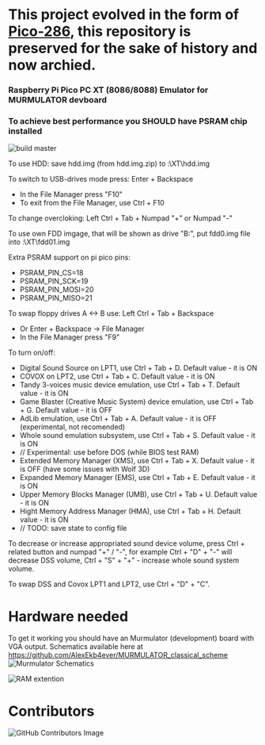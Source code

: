 # This project evolved in the form of [Pico-286](https://github.com/xrip/pico-286), this repository is preserved for the sake of history and now archied.






### Raspberry Pi Pico PC XT (8086/8088) Emulator for MURMULATOR devboard

### To achieve best performance you SHOULD have PSRAM chip installed

![build master](https://github.com/xrip/pico-xt/actions/workflows/release-on-tag.yml/badge.svg?branch=master)

To use HDD: save hdd.img (from hdd.img.zip) to <SD-card-drive>:\XT\hdd.img

To switch to USB-drives mode press: Enter + Backspace
* In the File Manager press "F10"
* To exit from the File Manager, use Ctrl + F10

To change overcloking: Left Ctrl + Tab + Numpad "+" or Numpad "-"

To use own FDD imgage, that will be shown as drive "B:", put fdd0.img file into <SD-card>:\XT\fdd01.img

Extra PSRAM support on pi pico pins:
* PSRAM_PIN_CS=18
* PSRAM_PIN_SCK=19
* PSRAM_PIN_MOSI=20
* PSRAM_PIN_MISO=21

To swap floppy drives A <-> B use: Left Ctrl + Tab + Backspace
* Or Enter + Backspace -> File Manager
* In the File Manager press "F9"

To turn on/off:
* Digital Sound Source on LPT1, use Ctrl + Tab + D. Default value - it is ON
* COVOX on LPT2, use Ctrl + Tab + C. Default value - it is ON
* Tandy 3-voices music device emulation, use Ctrl + Tab + T. Default value - it is ON
* Game Blaster (Creative Music System) device emulation, use Ctrl + Tab + G. Default value - it is OFF
* AdLib emulation, use Ctrl + Tab + A. Default value - it is OFF (experimental, not recomended)
* Whole sound emulation subsystem, use Ctrl + Tab + S. Default value - it is ON
* // Experimental: use before DOS (while BIOS test RAM)
* Extended Memory Manager (XMS), use Ctrl + Tab + X. Default value - it is OFF (have some issues with Wolf 3D)
* Expanded Memory Manager (EMS), use Ctrl + Tab + E. Default value - it is ON
* Upper Memory Blocks Manager (UMB), use Ctrl + Tab + U. Default value - it is ON
* Hight Memory Address Manager (HMA), use Ctrl + Tab + H. Default value - it is ON
* // TODO: save state to config file

To decrease or increase appropriated sound device volume, press Ctrl + related button and numpad "+" / "-",
for example Ctrl + "D" + "-" will decrease DSS volume, Ctrl + "S" + "+" - increase whole sound system volume.

To swap DSS and Covox LPT1 and LPT2, use Ctrl + "D" + "C".

# Hardware needed
To get it working you should have an Murmulator (development) board with VGA output. Schematics available here at https://github.com/AlexEkb4ever/MURMULATOR_classical_scheme
![Murmulator Schematics](https://github.com/javavi/pico-infonesPlus/blob/main/assets/Murmulator-1_BSchem.JPG)

![RAM extention](/psram.jpg)

# Contributors
![GitHub Contributors Image](https://contrib.rocks/image?repo=xrip/pico-xt)
